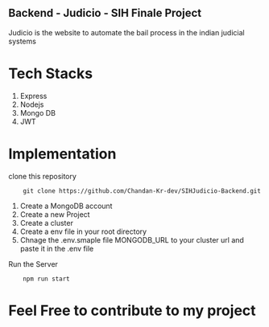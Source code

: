 ## Backend - Judicio - SIH Finale Project

Judicio is the website to automate the bail process in the indian judicial systems

# Tech Stacks 
1. Express
2. Nodejs
3. Mongo DB
4. JWT

# Implementation

clone this repository

```
    git clone https://github.com/Chandan-Kr-dev/SIHJudicio-Backend.git

```


1. Create a MongoDB account 
2. Create a new Project 
3. Create a cluster 
4. Create a env file in your root directory 
5. Chnage the .env.smaple file MONGODB_URL to your cluster url and paste it in the .env file

Run the Server

```
    npm run start
```
# Feel Free to contribute to my project